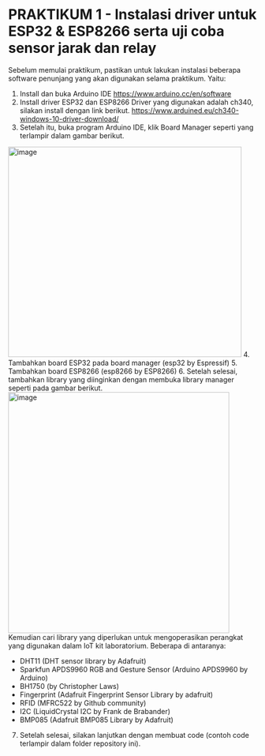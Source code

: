 # PRAKTIKUM 1 - Instalasi driver untuk ESP32 & ESP8266 serta uji coba sensor jarak dan relay
Sebelum memulai praktikum, pastikan untuk lakukan instalasi beberapa software penunjang yang akan digunakan selama praktikum. Yaitu:
1. Install dan buka Arduino IDE
https://www.arduino.cc/en/software
2. Install driver ESP32 dan ESP8266
Driver yang digunakan adalah ch340, silakan install dengan link berikut.
https://www.arduined.eu/ch340-windows-10-driver-download/
3. Setelah itu, buka program Arduino IDE, klik Board Manager seperti yang terlampir dalam gambar berikut.
<img width="473" height="426" alt="image" src="https://github.com/user-attachments/assets/4f353ef2-2cf7-46bd-9a96-16fd5e5f4778" />
4. Tambahkan board ESP32 pada board manager (esp32 by Espressif)
5. Tambahkan board ESP8266 (esp8266 by ESP8266)
6. Setelah selesai, tambahkan library yang diinginkan dengan membuka library manager seperti pada gambar berikut.
<img width="448" height="488" alt="image" src="https://github.com/user-attachments/assets/09719a91-6ad0-4a3c-9d0d-7f433556ab48" />
Kemudian cari library yang diperlukan untuk mengoperasikan perangkat yang digunakan dalam IoT kit laboratorium. Beberapa di antaranya:

- DHT11 (DHT sensor library by Adafruit)
- Sparkfun APDS9960 RGB and Gesture Sensor (Arduino APDS9960 by Arduino)
- BH1750 (by Christopher Laws)
- Fingerprint (Adafruit Fingerprint Sensor Library by adafruit)
- RFID (MFRC522 by Github community)
- I2C (LiquidCrystal I2C by Frank de Brabander)
- BMP085 (Adafruit BMP085 Library by Adafruit)

7. Setelah selesai, silakan lanjutkan dengan membuat code (contoh code terlampir dalam folder repository ini).
